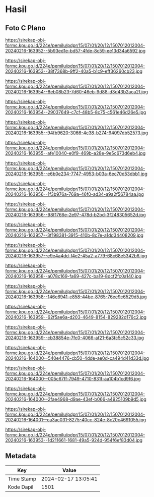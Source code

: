 # Hasil

## Foto C Plano

https://sirekap-obj-formc.kpu.go.id/224e/pemilu/pdpr/15/07/01/20/12/1507012012004-20240216-163952--5b93ed1e-bd57-4fde-8c59-ee13d34a6592.jpg

https://sirekap-obj-formc.kpu.go.id/224e/pemilu/pdpr/15/07/01/20/12/1507012012004-20240216-163953--38f7368b-9ff2-40a5-b1c9-eff36260cb23.jpg

https://sirekap-obj-formc.kpu.go.id/224e/pemilu/pdpr/15/07/01/20/12/1507012012004-20240216-163954--8eb08b23-7d60-46eb-9d88-d3d43b2aca2f.jpg

https://sirekap-obj-formc.kpu.go.id/224e/pemilu/pdpr/15/07/01/20/12/1507012012004-20240216-163954--29037649-c7cf-48b5-8c75-c561e46d26e5.jpg

https://sirekap-obj-formc.kpu.go.id/224e/pemilu/pdpr/15/07/01/20/12/1507012012004-20240216-163955--94fb9620-3066-4c38-b274-94097db52573.jpg

https://sirekap-obj-formc.kpu.go.id/224e/pemilu/pdpr/15/07/01/20/12/1507012012004-20240216-163955--afe10040-e0f9-469b-a28e-9e5c673d6eb4.jpg

https://sirekap-obj-formc.kpu.go.id/224e/pemilu/pdpr/15/07/01/20/12/1507012012004-20240216-163955--e6b0e234-7747-4953-b03a-6ec70d53dbb1.jpg

https://sirekap-obj-formc.kpu.go.id/224e/pemilu/pdpr/15/07/01/20/12/1507012012004-20240216-163956--1f3b976a-769a-46f0-ad34-a9a2f56784aa.jpg

https://sirekap-obj-formc.kpu.go.id/224e/pemilu/pdpr/15/07/01/20/12/1507012012004-20240216-163956--98f1766e-2e97-478d-b2bd-3f248305652d.jpg

https://sirekap-obj-formc.kpu.go.id/224e/pemilu/pdpr/15/07/01/20/12/1507012012004-20240216-163957--3f198381-3915-410b-8c7e-a1dd34408209.jpg

https://sirekap-obj-formc.kpu.go.id/224e/pemilu/pdpr/15/07/01/20/12/1507012012004-20240216-163957--e9e4a4dd-f4e2-45a2-a779-68c68e5342b6.jpg

https://sirekap-obj-formc.kpu.go.id/224e/pemilu/pdpr/15/07/01/20/12/1507012012004-20240216-163958--a078c169-fa69-427c-ba19-8dcf2fc0a140.jpg

https://sirekap-obj-formc.kpu.go.id/224e/pemilu/pdpr/15/07/01/20/12/1507012012004-20240216-163958--146c6941-c858-44be-8765-76ee9c6529d5.jpg

https://sirekap-obj-formc.kpu.go.id/224e/pemilu/pdpr/15/07/01/20/12/1507012012004-20240216-163959--62f5ae6a-d203-4649-8154-829282d176c2.jpg

https://sirekap-obj-formc.kpu.go.id/224e/pemilu/pdpr/15/07/01/20/12/1507012012004-20240216-163959--cb38854e-7fc0-4066-af21-6a3fc5c52c33.jpg

https://sirekap-obj-formc.kpu.go.id/224e/pemilu/pdpr/15/07/01/20/12/1507012012004-20240216-164000--540e4476-cb50-4dde-ae0d-ca494d41d33d.jpg

https://sirekap-obj-formc.kpu.go.id/224e/pemilu/pdpr/15/07/01/20/12/1507012012004-20240216-164000--005c67ff-7949-4710-831f-aa104b1cd9f6.jpg

https://sirekap-obj-formc.kpu.go.id/224e/pemilu/pdpr/15/07/01/20/12/1507012012004-20240216-164000--2fae4968-d9ae-43ef-b066-a4925109b9d5.jpg

https://sirekap-obj-formc.kpu.go.id/224e/pemilu/pdpr/15/07/01/20/12/1507012012004-20240216-164001--ca3ac031-8275-40cc-824e-8c20c4691055.jpg

https://sirekap-obj-formc.kpu.go.id/224e/pemilu/pdpr/15/07/01/20/12/1507012012004-20240216-163953--1d211661-1681-49a5-924d-954f6ef83d04.jpg


## Metadata

| Key        | Value               |
| ---------- | ------------------- |
| Time Stamp | 2024-02-17 13:05:41 |
| Kode Dapil | 1501                |



